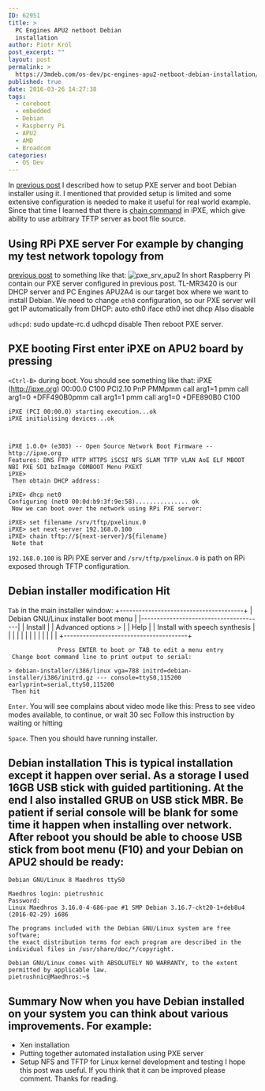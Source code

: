 ```yaml
---
ID: 62951
title: >
  PC Engines APU2 netboot Debian
  installation
author: Piotr Król
post_excerpt: ""
layout: post
permalink: >
  https://3mdeb.com/os-dev/pc-engines-apu2-netboot-debian-installation/
published: true
date: 2016-03-26 14:27:38
tags:
  - coreboot
  - embedded
  - Debian
  - Raspberry Pi
  - APU2
  - AMD
  - Broadcom
categories:
  - OS Dev
---
```

In [previous post][1] I described how to setup PXE server and boot Debian installer using it. I mentioned that provided setup is limited and some extensive configuration is needed to make it useful for real world example. Since that time I learned that there is [chain command][2] in iPXE, which give ability to use arbitrary TFTP server as boot file source. 
## Using RPi PXE server For example by changing my test network topology from 

[previous post][1] to something like that: ![pxe_srv_apu2][3] In short Raspberry Pi contain our PXE server configured in previous post. TL-MR3420 is our DHCP server and PC Engines APU2A4 is our target box where we want to install Debian. We need to change `eth0` configuration, so our PXE server will get IP automatically from DHCP: 
    auto eth0
    iface eth0 inet dhcp
     Also disable 

`udhcpd`: 
    sudo update-rc.d udhcpd disable
     Then reboot PXE server. 

## PXE booting First enter iPXE on APU2 board by pressing 

`<Ctrl-B>` during boot. You should see something like that: 
    iPXE (http://ipxe.org) 00:00.0 C100 PCI2.10 PnP PMMpmm call arg1=1
    pmm call arg1=0
    +DFF490B0pmm call arg1=1
    pmm call arg1=0
    +DFE890B0 C100
    
    
    iPXE (PCI 00:00.0) starting execution...ok
    iPXE initialising devices...ok
    
    
    
    iPXE 1.0.0+ (e303) -- Open Source Network Boot Firmware -- http://ipxe.org
    Features: DNS FTP HTTP HTTPS iSCSI NFS SLAM TFTP VLAN AoE ELF MBOOT NBI PXE SDI bzImage COMBOOT Menu PXEXT
    iPXE>
     Then obtain DHCP address: 

    iPXE> dhcp net0
    Configuring (net0 00:0d:b9:3f:9e:58)............... ok
     Now we can boot over the network using RPi PXE server: 

    iPXE> set filename /srv/tftp/pxelinux.0
    iPXE> set next-server 192.168.0.100
    iPXE> chain tftp://${next-server}/${filename}
     Note that 

`192.168.0.100` is RPi PXE server and `/srv/tftp/pxelinux.0` is path on RPi exposed through TFTP configuration. 
## Debian installer modification Hit 

`Tab` in the main installer window: 
                     +---------------------------------------+
                     | Debian GNU/Linux installer boot menu |
                     |---------------------------------------|
                     | Install                               |
                     | Advanced options                    > |
                     | Help                                  |
                     | Install with speech synthesis         |
                     |                                       |
                     |                                       |
                     |                                       |
                     |                                       |
                     |                                       |
                     |                                       |
                     +---------------------------------------+
    
    
    
                  Press ENTER to boot or TAB to edit a menu entry
     Change boot command line to print output to serial: 

    > debian-installer/i386/linux vga=788 initrd=debian-installer/i386/initrd.gz --- console=ttyS0,115200 earlyprint=serial,ttyS0,115200
     Then hit 

`Enter`. You will see complains about video mode like this: 
    Press <ENTER> to see video modes available, <SPACE> to continue, or wait 30 sec
     Follow this instruction by waiting or hitting 

`Space`. Then you should have running installer. 
## Debian installation This is typical installation except it happen over serial. As a storage I used 16GB USB stick with guided partitioning. At the end I also installed GRUB on USB stick MBR. Be patient if serial console will be blank for some time it happen when installing over network. After reboot you should be able to choose USB stick from boot menu (F10) and your Debian on APU2 should be ready: 

    Debian GNU/Linux 8 Maedhros ttyS0
    
    Maedhros login: pietrushnic
    Password: 
    Linux Maedhros 3.16.0-4-686-pae #1 SMP Debian 3.16.7-ckt20-1+deb8u4 (2016-02-29) i686
    
    The programs included with the Debian GNU/Linux system are free software;
    the exact distribution terms for each program are described in the
    individual files in /usr/share/doc/*/copyright.
    
    Debian GNU/Linux comes with ABSOLUTELY NO WARRANTY, to the extent
    permitted by applicable law.
    pietrushnic@Maedhros:~$ 
    

## Summary Now when you have Debian installed on your system you can think about various improvements. For example: 

*   Xen installation
*   Putting together automated installation using PXE server
*   Setup NFS and TFTP for Linux kernel development and testing I hope this post was useful. If you think that it can be improved please comment. Thanks for reading.

 [1]: 2016/03/12/pxe-server-with-raspberry-pi-1/
 [2]: http://ipxe.org/cmd/chain
 [3]: https://3mdeb.com/wp-content/uploads/2017/07/pxe_srv_apu2.png